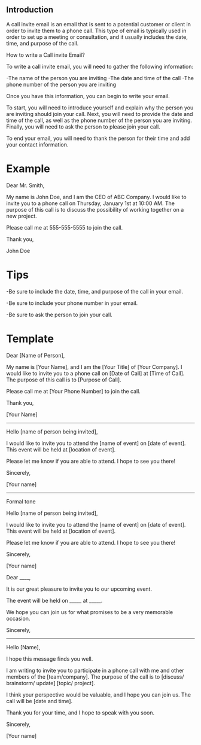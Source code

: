 ## Introduction

A call invite email is an email that is sent to a potential customer or client in order to invite them to a phone call. This type of email is typically used in order to set up a meeting or consultation, and it usually includes the date, time, and purpose of the call.


How to write a Call invite Email?

To write a call invite email, you will need to gather the following information:

-The name of the person you are inviting
-The date and time of the call
-The phone number of the person you are inviting

Once you have this information, you can begin to write your email.

To start, you will need to introduce yourself and explain why the person you are inviting should join your call. Next, you will need to provide the date and time of the call, as well as the phone number of the person you are inviting. Finally, you will need to ask the person to please join your call.

To end your email, you will need to thank the person for their time and add your contact information.


# Example

Dear Mr. Smith,

My name is John Doe, and I am the CEO of ABC Company. I would like to invite you to a phone call on Thursday, January 1st at 10:00 AM. The purpose of this call is to discuss the possibility of working together on a new project.

Please call me at 555-555-5555 to join the call.

Thank you,

John Doe

# Tips

-Be sure to include the date, time, and purpose of the call in your email.

-Be sure to include your phone number in your email.

-Be sure to ask the person to join your call.

# Template

Dear [Name of Person],

My name is [Your Name], and I am the [Your Title] of [Your Company]. I would like to invite you to a phone call on [Date of Call] at [Time of Call]. The purpose of this call is to [Purpose of Call].

Please call me at [Your Phone Number] to join the call.

Thank you,

[Your Name]

---

Hello [name of person being invited],

I would like to invite you to attend the [name of event] on [date of event]. This event will be held at [location of event].

Please let me know if you are able to attend. I hope to see you there!

Sincerely,

[Your name]

---

Formal tone

Hello [name of person being invited],

I would like to invite you to attend the [name of event] on [date of event]. This event will be held at [location of event].

Please let me know if you are able to attend. I hope to see you there!

Sincerely,

[Your name]



Dear ____,

It is our great pleasure to invite you to our upcoming event.

The event will be held on _____ at _____.

We hope you can join us for what promises to be a very memorable occasion.

Sincerely,

___



Hello [Name],

I hope this message finds you well.

I am writing to invite you to participate in a phone call with me and other members of the [team/company]. The purpose of the call is to [discuss/ brainstorm/ update] [topic/ project].

I think your perspective would be valuable, and I hope you can join us. The call will be [date and time].

Thank you for your time, and I hope to speak with you soon.

Sincerely,

[Your name]




